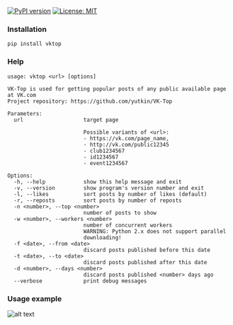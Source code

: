[![PyPI version](https://badge.fury.io/py/vktop.svg)](https://pypi.python.org/pypi?:action=display&name=vktop)
[![License: MIT](https://img.shields.io/github/license/mashape/apistatus.svg)](https://opensource.org/licenses/MIT)

### Installation
`pip install vktop`

### Help
```
usage: vktop <url> [options]

VK-Top is used for getting popular posts of any public available page at VK.com
Project repository: https://github.com/yutkin/VK-Top

Parameters:
  url                   target page

                        Possible variants of <url>:
                        - https://vk.com/page_name,
                        - http://vk.com/public12345
                        - club1234567
                        - id1234567
                        - event1234567

Options:
  -h, --help            show this help message and exit
  -v, --version         show program's version number and exit
  -l, --likes           sort posts by number of likes (default)
  -r, --reposts         sort posts by number of reposts
  -n <number>, --top <number>
                        number of posts to show
  -w <number>, --workers <number>
                        number of concurrent workers
                        WARNING: Python 2.x does not support parallel
                        downloading!
  -f <date>, --from <date>
                        discard posts published before this date
  -t <date>, --to <date>
                        discard posts published after this date
  -d <number>, --days <number>
                        discard posts published <number> days ago
  --verbose             print debug messages
```
### Usage example
![alt text][example]

[example]: https://media.giphy.com/media/26FKTawVSwKO4ZHfq/source.gif "Example"

